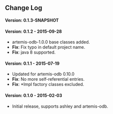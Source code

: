 ## Change Log

#### Version: 0.1.3-SNAPSHOT

#### Version: 0.1.2 - 2015-09-28
- artemis-odb-1.0.0 base classes added.
- **Fix**: Fix typo in default project name.
- **Fix**: java 8 supported.

#### Version: 0.1.1 - 2015-07-19
- Updated for artemis-odb 0.10.0
- **Fix**: No more self-referential entries.
- **Fix**: \*Impl factory classes excluded.


#### Version: 0.1.0 - 2015-02-03
- Initial release, supports ashley and artemis-odb.

